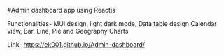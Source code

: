 #Admin dashboard app using Reactjs




Functionalities- MUI design, light dark mode, Data table design Calendar view, Bar, Line, Pie and Geography Charts



Link- https://ek001.github.io/Admin-dashboard/
